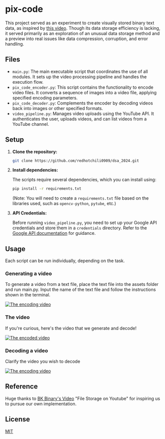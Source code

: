 # pix-code

This project served as an experiment to create visually stored binary text data, as 
inspired by [this video](https://www.youtube.com/watch?v=_w6PCHutmb4). Though its 
data storage efficiency is lacking, it served primarily as an exploration of an unusual 
data storage method and a preview into real issues like data compression, corruption,
and error handling.

## Files

- `main.py`: The main executable script that coordinates the use of all modules. It sets up the video processing pipeline and handles the execution flow.
- `pix_code_encoder.py`: This script contains the functionality to encode video files. It converts a sequence of images into a video file, applying specified encoding parameters.
- `pix_code_decoder.py`: Complements the encoder by decoding videos back into images or other specified formats.
- `video_pipeline.py`: Manages video uploads using the YouTube API. It authenticates the user, uploads videos, and can list videos from a YouTube channel.

## Setup

1. **Clone the repository:**

   ```bash
   git clone https://github.com/redhotchili0909/dsa_2024.git
   ```

2. **Install dependencies:**

   The scripts require several dependencies, which you can install using:

   ```bash
   pip install -r requirements.txt
   ```

   (Note: You will need to create a `requirements.txt` file based on the libraries used, such as `opencv-python`, `pytube`, etc.)

3. **API Credentials:**

   Before running `video_pipeline.py`, you need to set up your Google API credentials and store them in a `credentials` directory. Refer to the [Google API documentation](https://developers.google.com/youtube/v3/getting-started) for guidance.

## Usage

Each script can be run individually, depending on the task.

### Generating a video
To generate a video from a text file, place the text file into the assets
folder and run main.py. Input the name of the text file and follow the instructions shown in the terminal.

[![The encoding video](https://img.youtube.com/vi/5lOzzKL2dUg/0.jpg)](https://www.youtube.com/watch?v=5lOzzKL2dUg)

### The video
If you're curious, here's the video that we generate and decode!

[![The encoded video](https://img.youtube.com/vi/KxD6iKkwIQI/0.jpg)](https://www.youtube.com/watch?v=KxD6iKkwIQI)

### Decoding a video
Clarify the video you wish to decode

[![The encoding video](https://img.youtube.com/vi/_Yob7k-bAgM/0.jpg)](https://www.youtube.com/watch?v=_Yob7k-bAgM)

## Reference

Huge thanks to [BK Binary's Video](https://www.youtube.com/watch?v=_w6PCHutmb4) "File Storage on Youtube" for inspiring us to pursue our own implementation.

## License

[MIT](https://choosealicense.com/licenses/mit/)
